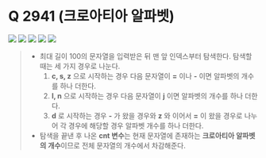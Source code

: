 # Q 2941 (크로아티아 알파벳)

<img src="https://img.shields.io/badge/Level-Silver 5-lightgrey"> <img src="https://img.shields.io/badge/Memory-1112%20KB-blue"> <img src="https://img.shields.io/badge/Time-0%20ms-brightgreen"> <img src="https://img.shields.io/badge/Length-664%20B-red"> <img src="https://img.shields.io/badge/Language-C-blueviolet">



> - 최대 길이 100의 문자열을 입력받은 뒤 맨 앞 인덱스부터 탐색한다. 탐색할 때는 세 가지 경우로 나눈다.
>   1. **c, s, z** 으로 시작하는 경우 다음 문자열이 **=** 이나 **-** 이면 알파벳의 개수를 하나 더한다.
>   2. **l, n** 으로 시작하는 경우 다음 문자열이 **j** 이면 알파벳의 개수를 하나 더한다.
>   3. **d** 로 시작하는 경우 **-** 가 왔을 경우와 **z** 와 이어서 **=** 이 왔을 경우로 나누어 각 경우에 해당할 경우 알파벳 개수를 하나 더한다.
> - 탐색을 끝낸 후 나온 **cnt 변수**는 현재 문자열에 존재하는 **크로아티아 알파벳의 개수**이므로 전체 문자열의 개수에서 차감해준다.

